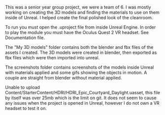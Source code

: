 This was a senior year group project, we were a team of 6. I was mostly working on creating the 3D models and finding the materials to use on them inside of Unreal. I helped create the final polished look of the cleanroom.

To run you must open the .uproject file from inside Unreal Engine. In order to play the module you must have the Oculus Quest 2 VR headset. See Documentation file.

The "My 3D models" folder contains both the blender and fbx files of the assets I created. The 3D models were created in blender, then exported as fbx files which were then imported into unreal.

The screenshots folder contains screenshots of the models inside Unreal with materials applied and some gifs showing the objects in motion. A couple are straight from blender without material applied.

Unable to upload Content/StarterContent/HDRI/HDRI_Epic_Courtyard_Daylight.uasset, this file by itself was over 25mb which is the limit on git. It does not seem to cause any issues when the project is opened in Unreal, however I do not own a VR headset to test it on.

